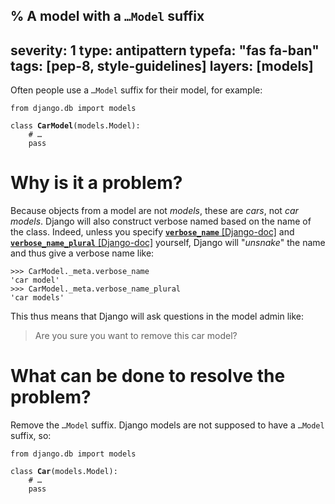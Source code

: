 % A model with a <code>&hellip;Model</code> suffix
---
severity: 1
type: antipattern
typefa: "fas fa-ban"
tags: [pep-8, style-guidelines]
layers: [models]
---

Often people use a <code>&hellip;Model</code> suffix for their model, for
example:

<pre class="python"><code>from django.db import models

class <b>CarModel</b>(models.Model):
    # &hellip;
    pass</code></pre>

# Why is it a problem?

Because objects from a model are not *models*, these are *cars*, not *car
models*. Django will also construct verbose named based on the name of the
class. Indeed, unless you specify
[**`verbose_name`** [Django-doc]](https://docs.djangoproject.com/en/dev/ref/models/options/#verbose-name) and
[**`verbose_name_plural`** [Django-doc]](https://docs.djangoproject.com/en/dev/ref/models/options/#verbose-name-plural)
yourself, Django will "*unsnake*" the name and thus give a verbose name like:

```pycon
>>> CarModel._meta.verbose_name
'car model'
>>> CarModel._meta.verbose_name_plural
'car models'
```

This thus means that Django will ask questions in the model admin like:

> Are you sure you want to remove this car model?

# What can be done to resolve the problem?

Remove the <code>&hellip;Model</code> suffix. Django models are not supposed to
have a <code>&hellip;Model</code> suffix, so:

<pre class="python"><code>from django.db import models

class <b>Car</b>(models.Model):
    # &hellip;
    pass</code></pre>
